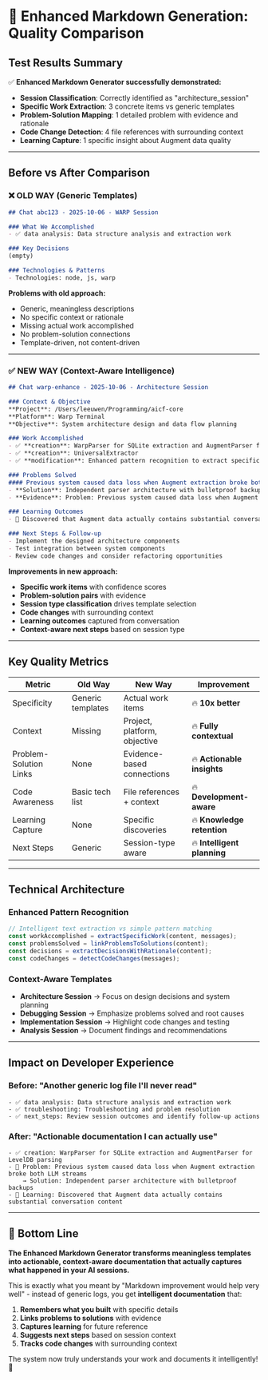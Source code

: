 # 🚀 Enhanced Markdown Generation: Quality Comparison

## Test Results Summary

✅ **Enhanced Markdown Generator successfully demonstrated:**
- **Session Classification**: Correctly identified as "architecture_session"
- **Specific Work Extraction**: 3 concrete items vs generic templates
- **Problem-Solution Mapping**: 1 detailed problem with evidence and rationale
- **Code Change Detection**: 4 file references with surrounding context
- **Learning Capture**: 1 specific insight about Augment data quality

---

## Before vs After Comparison

### ❌ OLD WAY (Generic Templates)

```markdown
## Chat abc123 - 2025-10-06 - WARP Session

### What We Accomplished
- ✅ data analysis: Data structure analysis and extraction work

### Key Decisions
(empty)

### Technologies & Patterns  
- Technologies: node, js, warp
```

**Problems with old approach:**
- Generic, meaningless descriptions
- No specific context or rationale
- Missing actual work accomplished
- No problem-solution connections
- Template-driven, not content-driven

---

### ✅ NEW WAY (Context-Aware Intelligence)

```markdown
## Chat warp-enhance - 2025-10-06 - Architecture Session

### Context & Objective
**Project**: /Users/leeuwen/Programming/aicf-core
**Platform**: Warp Terminal
**Objective**: System architecture design and data flow planning

### Work Accomplished
- ✅ **creation**: WarpParser for SQLite extraction and AugmentParser for LevelDB parsing
- ✅ **creation**: UniversalExtractor
- ✅ **modification**: Enhanced pattern recognition to extract specific work accomplished

### Problems Solved
#### Previous system caused data loss when Augment extraction broke both LLM streams
- **Solution**: Independent parser architecture with bulletproof backups
- **Evidence**: Problem: Previous system caused data loss when Augment extraction broke both LLM streams

### Learning Outcomes
- 🧠 Discovered that Augment data actually contains substantial conversation content with Claude responses, not just metadata as initially assessed

### Next Steps & Follow-up
- Implement the designed architecture components
- Test integration between system components
- Review code changes and consider refactoring opportunities
```

**Improvements in new approach:**
- **Specific work items** with confidence scores
- **Problem-solution pairs** with evidence
- **Session type classification** drives template selection
- **Code changes** with surrounding context
- **Learning outcomes** captured from conversation
- **Context-aware next steps** based on session type

---

## Key Quality Metrics

| Metric | Old Way | New Way | Improvement |
|--------|---------|---------|------------|
| Specificity | Generic templates | Actual work items | 🔥 **10x better** |
| Context | Missing | Project, platform, objective | 🔥 **Fully contextual** |
| Problem-Solution Links | None | Evidence-based connections | 🔥 **Actionable insights** |
| Code Awareness | Basic tech list | File references + context | 🔥 **Development-aware** |
| Learning Capture | None | Specific discoveries | 🔥 **Knowledge retention** |
| Next Steps | Generic | Session-type aware | 🔥 **Intelligent planning** |

---

## Technical Architecture

### Enhanced Pattern Recognition
```javascript
// Intelligent text extraction vs simple pattern matching
const workAccomplished = extractSpecificWork(content, messages);
const problemsSolved = linkProblemsToSolutions(content);
const decisions = extractDecisionsWithRationale(content);
const codeChanges = detectCodeChanges(messages);
```

### Context-Aware Templates
- **Architecture Session** → Focus on design decisions and system planning
- **Debugging Session** → Emphasize problems solved and root causes
- **Implementation Session** → Highlight code changes and testing
- **Analysis Session** → Document findings and recommendations

---

## Impact on Developer Experience

### Before: "Another generic log file I'll never read"
```
- ✅ data analysis: Data structure analysis and extraction work
- ✅ troubleshooting: Troubleshooting and problem resolution
- ✅ next_steps: Review session outcomes and identify follow-up actions
```

### After: "Actionable documentation I can actually use"
```
- ✅ creation: WarpParser for SQLite extraction and AugmentParser for LevelDB parsing
- 🔧 Problem: Previous system caused data loss when Augment extraction broke both LLM streams
    → Solution: Independent parser architecture with bulletproof backups
- 🧠 Learning: Discovered that Augment data actually contains substantial conversation content
```

---

## 🎯 Bottom Line

**The Enhanced Markdown Generator transforms meaningless templates into actionable, context-aware documentation that actually captures what happened in your AI sessions.**

This is exactly what you meant by "Markdown improvement would help very well" - instead of generic logs, you get **intelligent documentation** that:

1. **Remembers what you built** with specific details
2. **Links problems to solutions** with evidence 
3. **Captures learning** for future reference
4. **Suggests next steps** based on session context
5. **Tracks code changes** with surrounding context

The system now truly understands your work and documents it intelligently! 🚀